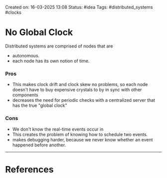 Created on: 16-03-2025 13:08
Status: #idea
Tags: #distributed_systems #clocks 
# No Global Clock
Distributed systems are comprised of nodes that are 
- autonomous.
- each node has its own notion of time.

### Pros
- This makes clock drift and clock skew no problems, so each node doesn't have to buy expensive crystals to by in sync with other components 
- decreases the need for periodic checks with a centralized server that has the true "global clock"
### Cons
- We don't know the real-time events occur in
- This creates the problem of knowing how to schedule two events.
- makes debugging harder, because we never know whether an event happened before another.






-----------------
# References